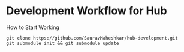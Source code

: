 # Development Workflow for Hub

How to Start Working

```
git clone https://github.com/SauravMaheshkar/hub-development.git
git submodule init && git submodule update
```